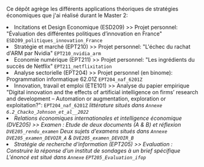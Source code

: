 Ce dépôt agrège les différents applications théoriques de stratégies économiques que j'ai réalisé durant le Master 2:

<li> Incitations et Design Economique (ESD209) >> Projet personnel: "Évaluation des différentes politiques d’innovation en France" <code>ESD209_politiques_innovation_France</code></li>
<li> Stratégie et marché (EPT210) >> Projet personnel: "L'échec du rachat d'ARM par Nvidia" <code>EPT210_nvidia_arm</code>
<li> Economie numérique (EPT211) >> Projet personnel: "Les ingrédients du succès de Netflix" <code>EPT211_netflixitation</code> </li>
<li> Analyse sectorielle (EPT204) >> Projet personnel (en binome): Programmation informatique 62.01Z <code>EPT204_naf_6201Z</code> </li>
<li> Innovation, travail et emploi (ETE101) >> Analyse du papier empirique "Digital innovation and the effects of artificial intelligence on firms’ research and development – Automation or augmentation, exploration or exploitation?":  <code>EPT204_naf_6201Z</code> <em> littérature situés dans <code>Annexe</code> <code>6.2_Chacko_Johnson_et_al__2022</code><em></li>
<li> Relations économiques internationales et intelligence économique (DVE205) >> Examen : Etude de deux documents (A & B) et réflexion <code>DVE205_rendu_examen</code> <em> Deux sujets d'examens situés dans <code>Annexe</code> <code>DVE205_examen_DEVOIR_A</code> & <code>DVE205_examen_DEVOIR_B</code><em></li>
<li> Stratégie de recherche d'information (EPT205) >> Evaluation : Construire la réponse d’un institut de sondages à un brief spécifique <em> L'énoncé est situé dans <code>Annexe</code> <code>EPT205_Evaluation_ifop</code><em></li>
